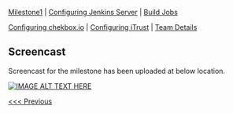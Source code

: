 [Milestone1](README.md) | [Configuring Jenkins Server](Jenkins.md) | [Build Jobs](JenkinsJobBuilder.md)

[Configuring chekbox.io](Checkbox.md) | [Configuring iTrust](ITrust.md) | [Team Details](Team.md)

Screencast
----------------------------------

Screencast for the milestone has been uploaded at below location.

[![IMAGE ALT TEXT HERE](https://img.youtube.com/vi/XXXXXXXXXXX/0.jpg)](https://www.youtube.com/watch?v=XXXXXXXXXX)

[<<< Previous](Team.md)